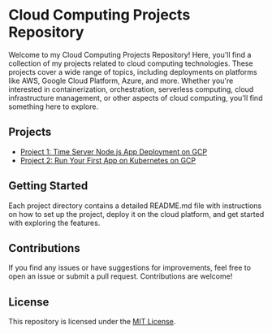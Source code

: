 # Cloud Computing Projects Repository

Welcome to my Cloud Computing Projects Repository! Here, you'll find a collection of my projects related to cloud computing technologies. These projects cover a wide range of topics, including deployments on platforms like AWS, Google Cloud Platform, Azure, and more. Whether you're interested in containerization, orchestration, serverless computing, cloud infrastructure management, or other aspects of cloud computing, you'll find something here to explore.

## Projects

- [Project 1: Time Server Node.js App Deployment on GCP](./time-server-nodejs)
- [Project 2: Run Your First App on Kubernetes on GCP](./running-your-first-app-on-kubernetes)


## Getting Started

Each project directory contains a detailed README.md file with instructions on how to set up the project, deploy it on the cloud platform, and get started with exploring the features.

## Contributions

If you find any issues or have suggestions for improvements, feel free to open an issue or submit a pull request. Contributions are welcome!

## License

This repository is licensed under the [MIT License](./LICENSE).
